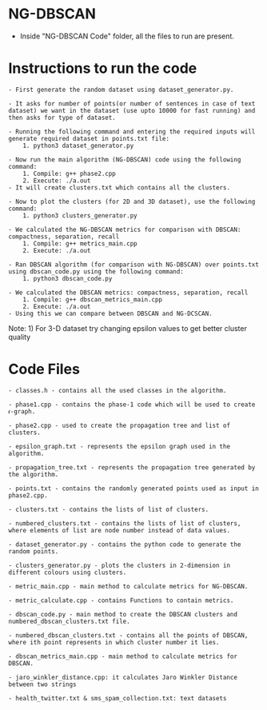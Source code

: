 # NG-DBSCAN

- Inside "NG-DBSCAN Code" folder, all the files to run are present.

# Instructions to run the code

	- First generate the random dataset using dataset_generator.py. 

	- It asks for number of points(or number of sentences in case of text dataset) we want in the dataset (use upto 10000 for fast running) and then asks for type of dataset. 

	- Running the following command and entering the required inputs will generate required dataset in points.txt file:
		1. python3 dataset_generator.py

	- Now run the main algorithm (NG-DBSCAN) code using the following command: 
		1. Compile: g++ phase2.cpp
		2. Execute: ./a.out
	- It will create clusters.txt which contains all the clusters. 

	- Now to plot the clusters (for 2D and 3D dataset), use the following command:
		1. python3 clusters_generator.py 

	- We calculated the NG-DBSCAN metrics for comparison with DBSCAN: compactness, separation, recall 
		1. Compile: g++ metrics_main.cpp
		2. Execute: ./a.out

	- Ran DBSCAN algorithm (for comparison with NG-DBSCAN) over points.txt using dbscan_code.py using the following command:
		1. python3 dbscan_code.py

	- We calculated the DBSCAN metrics: compactness, separation, recall 
		1. Compile: g++ dbscan_metrics_main.cpp
		2. Execute: ./a.out
	- Using this we can compare between DBSCAN and NG-DCSCAN.

Note: 1) For 3-D dataset try changing epsilon values to get better cluster quality	



# Code Files  

	- classes.h - contains all the used classes in the algorithm.

	- phase1.cpp - contains the phase-1 code which will be used to create 𝜖-graph.

	- phase2.cpp - used to create the propagation tree and list of clusters.

	- epsilon_graph.txt - represents the epsilon graph used in the algorithm.

	- propagation_tree.txt - represents the propagation tree generated by the algorithm.

	- points.txt - contains the randomly generated points used as input in phase2.cpp.

	- clusters.txt - contains the lists of list of clusters.

	- numbered_clusters.txt - contains the lists of list of clusters, where elements of list are node number instead of data values.

	- dataset_generator.py - contains the python code to generate the random points.

	- clusters_generator.py - plots the clusters in 2-dimension in different colours using clusters.

	- metric_main.cpp - main method to calculate metrics for NG-DBSCAN.

	- metric_calculate.cpp - contains Functions to contain metrics.

	- dbscan_code.py - main method to create the DBSCAN clusters and numbered_dbscan_clusters.txt file.

	- numbered_dbscan_clusters.txt - contains all the points of DBSCAN, where ith point represents in which cluster number it lies.

	- dbscan_metrics_main.cpp - main method to calculate metrics for DBSCAN.

	- jaro_winkler_distance.cpp: it calculates Jaro Winkler Distance between two strings

	- health_twitter.txt & sms_spam_collection.txt: text datasets 









